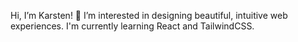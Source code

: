 Hi, I’m Karsten! 👋
I’m interested in designing beautiful, intuitive web experiences. 
I'm currently learning React and TailwindCSS.
